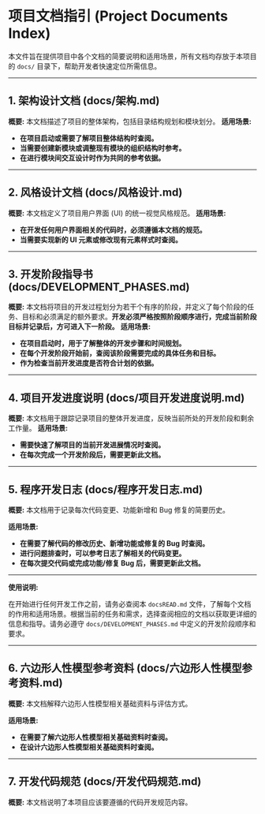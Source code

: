# 项目文档指引 (Project Documents Index)

本文件旨在提供项目中各个文档的简要说明和适用场景，所有文档均存放于本项目的 `docs/` 目录下，帮助开发者快速定位所需信息。

---

## 1. 架构设计文档 (docs/架构.md)

**概要:** 本文档描述了项目的整体架构，包括目录结构规划和模块划分。
**适用场景:**

* **在项目启动或需要了解项目整体结构时查阅。**
* **当需要创建新模块或调整现有模块的组织结构时参考。**
* **在进行模块间交互设计时作为共同的参考依据。**

---

## 2. 风格设计文档 (docs/风格设计.md)

**概要:** 本文档定义了项目用户界面 (UI) 的统一视觉风格规范。
**适用场景:**

* **在开发任何用户界面相关的代码时，必须遵循本文档的规范。**
* **当需要实现新的 UI 元素或修改现有元素样式时查阅。**

---

## 3. 开发阶段指导书 (docs/DEVELOPMENT\_PHASES.md)

**概要:** 本文档将项目的开发过程划分为若干个有序的阶段，并定义了每个阶段的任务、目标和必须满足的额外要求。**开发必须严格按照阶段顺序进行，完成当前阶段目标并记录后，方可进入下一阶段。**
**适用场景:**

* **在项目启动时，用于了解整体的开发步骤和时间规划。**
* **在每个开发阶段开始前，查阅该阶段需要完成的具体任务和目标。**
* **作为检查当前开发进度是否符合计划的依据。**

---

## 4. 项目开发进度说明 (docs/项目开发进度说明.md)

**概要:** 本文档用于跟踪记录项目的整体开发进度，反映当前所处的开发阶段和剩余工作量。
**适用场景:**

* **需要快速了解项目的当前开发进展情况时查阅。**
* **在每次完成一个开发阶段后，需要更新此文档。**

---
## 5. 程序开发日志 (docs/程序开发日志.md)
**概要:** 本文档用于记录每次代码变更、功能新增和 Bug 修复的简要历史。

**适用场景:**

* **在需要了解代码的修改历史、新增功能或修复的 Bug 时查阅。**
* **进行问题排查时，可以参考日志了解相关的代码变更。**
* **在每次提交代码或完成功能/修复 Bug 后，需要更新此文档。**

---

**使用说明:**

在开始进行任何开发工作之前，请务必查阅本 `docsREAD.md` 文件，了解每个文档的作用和适用场景。根据当前的任务和需求，选择查阅相应的文档以获取更详细的信息和指导。请务必遵守 `docs/DEVELOPMENT_PHASES.md` 中定义的开发阶段顺序和要求。



---
## 6. 六边形人性模型参考资料 (docs/六边形人性模型参考资料.md)
**概要:** 本文档解释六边形人性模型相关基础资料与评估方式。

**适用场景:**

* **在需要了解六边形人性模型相关基础资料时查阅。**
* **在设计六边形人性模型相关基础资料时查阅。**

---
## 7. 开发代码规范 (docs/开发代码规范.md)
**概要:** 本文档说明了本项目应该要遵循的代码开发规范内容。
